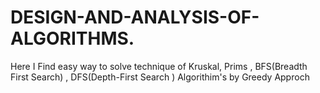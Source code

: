 # DESIGN-AND-ANALYSIS-OF-ALGORITHMS.
Here I Find easy way to solve technique of Kruskal, Prims , BFS(Breadth First Search) , DFS(Depth-First Search ) Algorithim's by Greedy Approch 
